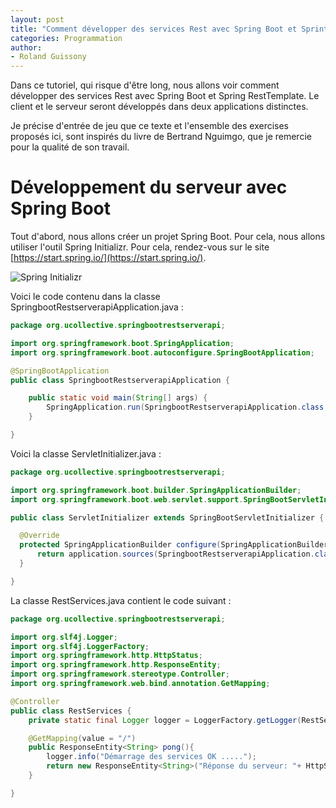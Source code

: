 ```yaml
---
layout: post
title: "Comment développer des services Rest avec Spring Boot et Sprint RestTemplate"
categories: Programmation
author:
- Roland Guissony
---
```


Dans ce tutoriel, qui risque d'être long, nous allons voir comment développer des services Rest avec Spring Boot et Spring RestTemplate. Le client et le serveur seront développés dans deux applications distinctes.

Je précise d'entrée de jeu que ce texte et l'ensemble des exercises proposés ici, sont inspirés du livre de Bertrand Nguimgo, que je remercie pour la qualité de son travail.

# Développement du serveur avec Spring Boot

Tout d'abord, nous allons créer un projet Spring Boot. Pour cela, nous allons utiliser l'outil Spring Initializr. Pour cela, rendez-vous sur le site [https://start.spring.io/](https://start.spring.io/). 

![Spring Initializr](https://media.geeksforgeeks.org/wp-content/uploads/20231102130522/Spring_initializr.png)

Voici le code contenu dans la classe SpringbootRestserverapiApplication.java :

```java
package org.ucollective.springbootrestserverapi;

import org.springframework.boot.SpringApplication;
import org.springframework.boot.autoconfigure.SpringBootApplication;

@SpringBootApplication
public class SpringbootRestserverapiApplication {

	public static void main(String[] args) {
		SpringApplication.run(SpringbootRestserverapiApplication.class, args);
	}

}
```

Voici la classe ServletInitializer.java : 
  
  ```java
package org.ucollective.springbootrestserverapi;

import org.springframework.boot.builder.SpringApplicationBuilder;
import org.springframework.boot.web.servlet.support.SpringBootServletInitializer;

public class ServletInitializer extends SpringBootServletInitializer {

	@Override
	protected SpringApplicationBuilder configure(SpringApplicationBuilder application) {
		return application.sources(SpringbootRestserverapiApplication.class);
	}

}
```
La classe RestServices.java contient le code suivant :

```java
package org.ucollective.springbootrestserverapi;

import org.slf4j.Logger;
import org.slf4j.LoggerFactory;
import org.springframework.http.HttpStatus;
import org.springframework.http.ResponseEntity;
import org.springframework.stereotype.Controller;
import org.springframework.web.bind.annotation.GetMapping;

@Controller
public class RestServices {
    private static final Logger logger = LoggerFactory.getLogger(RestServices.class);

    @GetMapping(value = "/")
    public ResponseEntity<String> pong(){
        logger.info("Démarrage des services OK .....");
        return new ResponseEntity<String>("Réponse du serveur: "+ HttpStatus.OK.name(), HttpStatus.OK);
    }

}
```

